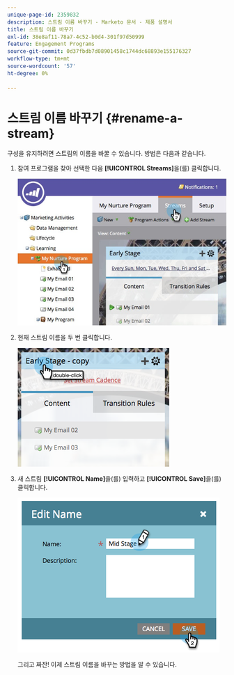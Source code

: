 ```yaml
---
unique-page-id: 2359832
description: 스트림 이름 바꾸기 - Marketo 문서 - 제품 설명서
title: 스트림 이름 바꾸기
exl-id: 38e8af11-78a7-4c52-b0d4-301f97d50999
feature: Engagement Programs
source-git-commit: 0d37fbdb7d08901458c1744dc68893e155176327
workflow-type: tm+mt
source-wordcount: '57'
ht-degree: 0%

---
```


# 스트림 이름 바꾸기 {#rename-a-stream}

구성을 유지하려면 스트림의 이름을 바꿀 수 있습니다. 방법은 다음과 같습니다.

1. 참여 프로그램을 찾아 선택한 다음 **[!UICONTROL Streams]**&#x200B;을(를) 클릭합니다.

   ![](assets/cloneasteam-1.jpg)

1. 현재 스트림 이름을 두 번 클릭합니다.

   ![](assets/image2014-9-15-17-3a4-3a10.png)

1. 새 스트림 **[!UICONTROL Name]**&#x200B;을(를) 입력하고 **[!UICONTROL Save]**&#x200B;을(를) 클릭합니다.

   ![](assets/image2014-9-15-17-3a4-3a14.png)

   그리고 짜잔! 이제 스트림 이름을 바꾸는 방법을 알 수 있습니다.
